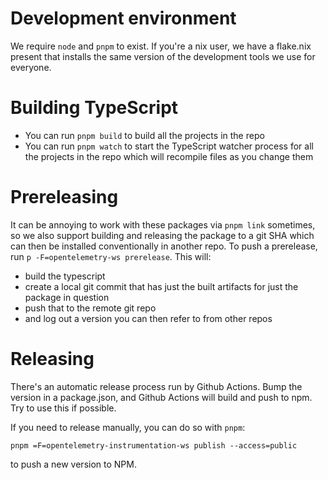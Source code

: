# Development environment

We require `node` and `pnpm` to exist. If you're a nix user, we have a flake.nix present that installs the same version of the development tools we use for everyone.

# Building TypeScript

- You can run `pnpm build` to build all the projects in the repo
- You can run `pnpm watch` to start the TypeScript watcher process for all the projects in the repo which will recompile files as you change them

# Prereleasing

It can be annoying to work with these packages via `pnpm link` sometimes, so we also support building and releasing the package to a git SHA which can then be installed conventionally in another repo. To push a prerelease, run `p -F=opentelemetry-ws prerelease`. This will:

- build the typescript
- create a local git commit that has just the built artifacts for just the package in question
- push that to the remote git repo
- and log out a version you can then refer to from other repos

# Releasing

There's an automatic release process run by Github Actions. Bump the version in a package.json, and Github Actions will build and push to npm. Try to use this if possible.

If you need to release manually, you can do so with `pnpm`:

```
pnpm =F=opentelemetry-instrumentation-ws publish --access=public
```

to push a new version to NPM.
